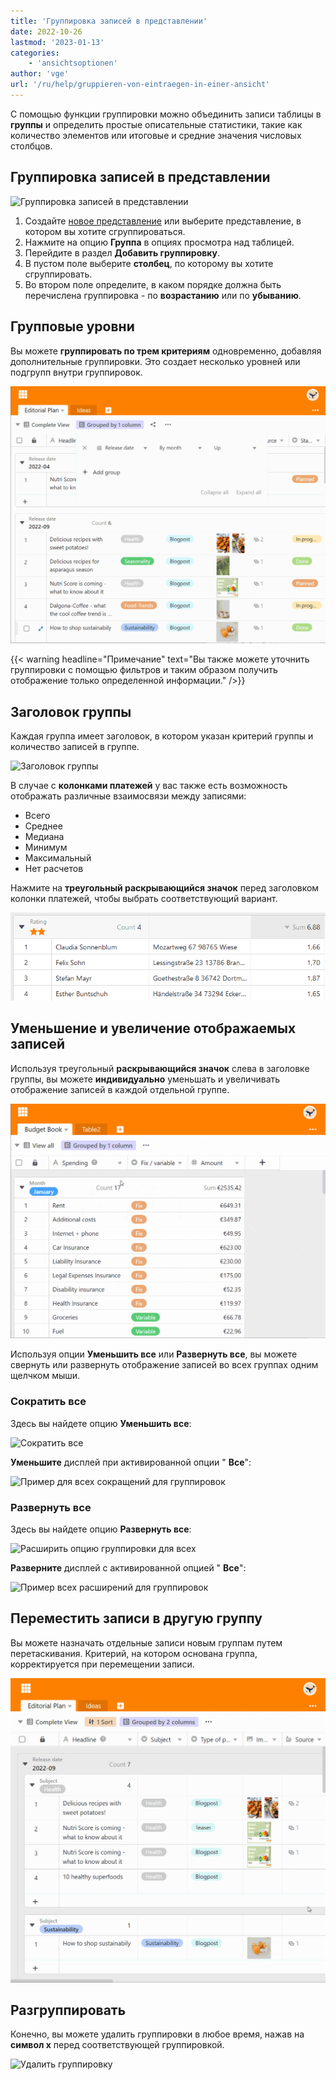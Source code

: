 ```yaml
---
title: 'Группировка записей в представлении'
date: 2022-10-26
lastmod: '2023-01-13'
categories:
    - 'ansichtsoptionen'
author: 'vge'
url: '/ru/help/gruppieren-von-eintraegen-in-einer-ansicht'
---
```


С помощью функции группировки можно объединить записи таблицы в **группы** и определить простые описательные статистики, такие как количество элементов или итоговые и средние значения числовых столбцов.

## Группировка записей в представлении

![Группировка записей в представлении](https://seatable.io/wp-content/uploads/2022/10/Gruppierung-von-Eintraegen-in-einer-Ansicht-1.gif)

1. Создайте [новое представление](https://seatable.io/ru/docs/grundlagen-von-ansichten/anlegen-einer-neuen-ansicht/) или выберите представление, в котором вы хотите сгруппироваться.
2. Нажмите на опцию **Группа** в опциях просмотра над таблицей.
3. Перейдите в раздел **Добавить группировку**.
4. В пустом поле выберите **столбец**, по которому вы хотите сгруппировать.
5. Во втором поле определите, в каком порядке должна быть перечислена группировка - по **возрастанию** или по **убыванию**.

## Групповые уровни

Вы можете **группировать по трем критериям** одновременно, добавляя дополнительные группировки. Это создает несколько уровней или подгрупп внутри группировок.

![Группировка записей в представлении с двумя критериями](images/Gruppierung-von-Eintraegen-in-einer-Ansicht-2.gif)

{{< warning  headline="Примечание"  text="Вы также можете уточнить группировки с помощью фильтров и таким образом получить отображение только определенной информации." />}}

## Заголовок группы

Каждая группа имеет заголовок, в котором указан критерий группы и количество записей в группе.

![Заголовок группы](https://seatable.io/wp-content/uploads/2022/10/gruppierung.png)

В случае с **колонками платежей** у вас также есть возможность отображать различные взаимосвязи между записями:

- Всего
- Среднее
- Медиана
- Минимум
- Максимальный
- Нет расчетов

Нажмите на **треугольный раскрывающийся значок** перед заголовком колонки платежей, чтобы выбрать соответствующий вариант.

![Колонка с номером заголовка группы](images/Gruppenheader.png)

## Уменьшение и увеличение отображаемых записей

Используя треугольный **раскрывающийся значок** слева в заголовке группы, вы можете **индивидуально** уменьшать и увеличивать отображение записей в каждой отдельной группе.

![Группировка записей представления _reduce и extend](images/Gruppierung-von-Eintraegen-in-einer-Ansicht-4.gif)

Используя опции **Уменьшить все** или **Развернуть все**, вы можете свернуть или развернуть отображение записей во всех группах одним щелчком мыши.

### Сократить все

Здесь вы найдете опцию **Уменьшить все**:

![Сократить все](https://seatable.io/wp-content/uploads/2022/10/gruppieren-von-eintraegrn_6.png)

**Уменьшите** дисплей при активированной опции " **Все**":

![Пример для всех сокращений для группировок](https://seatable.io/wp-content/uploads/2022/10/gruppieren-von-eintraegrn_1-1.png)

### Развернуть все

Здесь вы найдете опцию **Развернуть все**:

![Расширить опцию группировки для всех](https://seatable.io/wp-content/uploads/2022/10/gruppieren-von-eintraegrn_7-1.png)

**Разверните** дисплей с активированной опцией " **Все**":

![Пример всех расширений для группировок](https://seatable.io/wp-content/uploads/2022/10/gruppieren-von-eintraegrn_3-1.png)

## Переместить записи в другую группу

Вы можете назначать отдельные записи новым группам путем перетаскивания. Критерий, на котором основана группа, корректируется при перемещении записи.

![Группировка записей Перетаскивание](images/Gruppierung-von-Eintraegen-in-einer-Ansicht-3.gif)

## Разгруппировать

Конечно, вы можете удалить группировки в любое время, нажав на **символ x** перед соответствующей группировкой.

![Удалить группировку](https://seatable.io/wp-content/uploads/2022/10/Gruppierung-loeschen.png)
